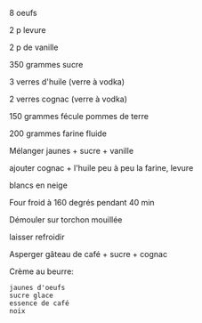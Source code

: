 8 oeufs

2 p levure

2 p de vanille

350 grammes sucre

3 verres d'huile (verre à vodka)

2 verres cognac (verre à vodka)

150 grammes fécule pommes de terre

200 grammes farine fluide

Mélanger jaunes + sucre + vanille

ajouter cognac + l'huile peu à peu la farine, levure

blancs en neige

Four froid à 160 degrés pendant 40 min

Démouler sur torchon mouillée

laisser refroidir

Asperger gâteau de café + sucre + cognac

Crème au beurre:

    jaunes d'oeufs
    sucre glace
    essence de café
    noix 